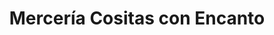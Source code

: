 ---
title: "Mercería Cositas con Encanto"
url: /sevilla/merceria-cositas-con-encanto/
shop: artesanía
---